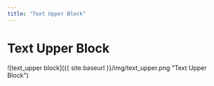 ```yaml
---
title: "Text Upper Block"
---
```

# Text Upper Block
![text_upper block]({{ site.baseurl }}/img/text_upper.png "Text Upper Block")